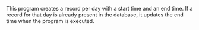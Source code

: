 This program creates a record per day with a start time and an end time. If a record for that day is already present in the database, it updates the end time when the program is executed.